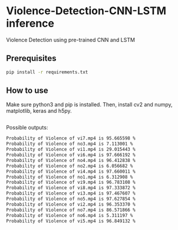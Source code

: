 # Violence-Detection-CNN-LSTM inference
Violence Detection using pre-trained CNN and LSTM


## Prerequisites
```bash
pip install -r requirements.txt
```

## How to use
Make sure python3 and pip is installed. Then, install cv2 and numpy, matplotlib, keras and h5py.
```bash

```

Possible outputs: 

```bash
Probability of Violence of vi7.mp4 is 95.665598 %
Probability of Violence of no3.mp4 is 7.113001 %
Probability of Violence of vi1.mp4 is 29.015443 %
Probability of Violence of vi6.mp4 is 97.666192 %
Probability of Violence of no4.mp4 is 96.412838 %
Probability of Violence of no2.mp4 is 6.056682 %
Probability of Violence of vi4.mp4 is 97.660011 %
Probability of Violence of no1.mp4 is 6.312908 %
Probability of Violence of vi9.mp4 is 96.783108 %
Probability of Violence of vi8.mp4 is 97.333872 %
Probability of Violence of vi3.mp4 is 97.467607 %
Probability of Violence of no5.mp4 is 97.627854 %
Probability of Violence of vi2.mp4 is 96.353370 %
Probability of Violence of no7.mp4 is 86.571866 %
Probability of Violence of no6.mp4 is 5.311197 %
Probability of Violence of vi5.mp4 is 96.849132 %

```

